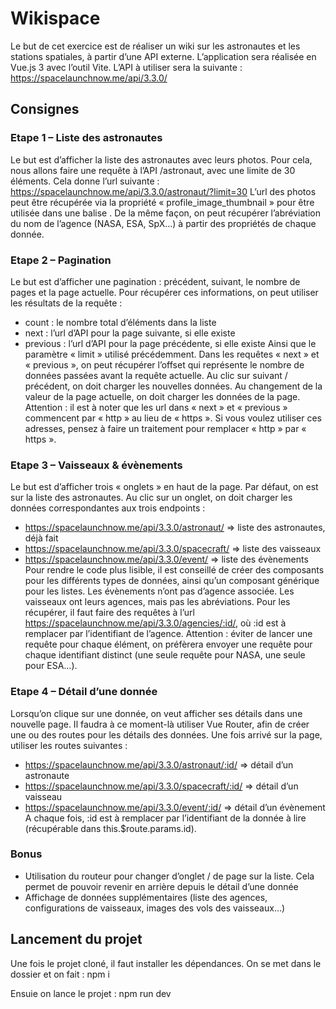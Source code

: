 # Wikispace

Le but de cet exercice est de réaliser un wiki sur les astronautes et les stations spatiales, à partir
d’une API externe.
L’application sera réalisée en Vue.js 3 avec l’outil Vite. 
L’API à utiliser sera la suivante : https://spacelaunchnow.me/api/3.3.0/

## Consignes 

### Etape 1 – Liste des astronautes
Le but est d’afficher la liste des astronautes avec leurs photos. Pour cela, nous allons faire une
requête à l’API /astronaut, avec une limite de 30 éléments. Cela donne l’url suivante :
https://spacelaunchnow.me/api/3.3.0/astronaut/?limit=30
L’url des photos peut être récupérée via la propriété « profile_image_thumbnail » pour être utilisée
dans une balise <img>.
De la même façon, on peut récupérer l’abréviation du nom de l’agence (NASA, ESA, SpX…) à partir
des propriétés de chaque donnée.

### Etape 2 – Pagination
Le but est d’afficher une pagination : précédent, suivant, le nombre de pages et la page actuelle.
Pour récupérer ces informations, on peut utiliser les résultats de la requête :
- count : le nombre total d’éléments dans la liste
- next : l’url d’API pour la page suivante, si elle existe
- previous : l’url d’API pour la page précédente, si elle existe
Ainsi que le paramètre « limit » utilisé précédemment. Dans les requêtes « next » et « previous », on
peut récupérer l’offset qui représente le nombre de données passées avant la requête actuelle.
Au clic sur suivant / précédent, on doit charger les nouvelles données. Au changement de la valeur de
la page actuelle, on doit charger les données de la page.
Attention : il est à noter que les url dans « next » et « previous » commencent par « http » au lieu de
« https ». Si vous voulez utiliser ces adresses, pensez à faire un traitement pour remplacer « http »
par « https ».


### Etape 3 – Vaisseaux & évènements
Le but est d’afficher trois « onglets » en haut de la page. Par défaut, on est sur la liste des
astronautes. Au clic sur un onglet, on doit charger les données correspondantes aux trois endpoints :
- https://spacelaunchnow.me/api/3.3.0/astronaut/ => liste des astronautes, déjà fait
- https://spacelaunchnow.me/api/3.3.0/spacecraft/ => liste des vaisseaux
- https://spacelaunchnow.me/api/3.3.0/event/ => liste des évènements
Pour rendre le code plus lisible, il est conseillé de créer des composants pour les différents types de
données, ainsi qu’un composant générique pour les listes.
Les évènements n’ont pas d’agence associée.
Les vaisseaux ont leurs agences, mais pas les abréviations. Pour les récupérer, il faut faire des
requêtes à l’url https://spacelaunchnow.me/api/3.3.0/agencies/:id/, où :id est à remplacer par
l’identifiant de l’agence.
Attention : éviter de lancer une requête pour chaque élément, on préfèrera envoyer une requête
pour chaque identifiant distinct (une seule requête pour NASA, une seule pour ESA…).


### Etape 4 – Détail d’une donnée
Lorsqu’on clique sur une donnée, on veut afficher ses détails dans une nouvelle page.
Il faudra à ce moment-là utiliser Vue Router, afin de créer une ou des routes pour les détails des
données.
Une fois arrivé sur la page, utiliser les routes suivantes :
- https://spacelaunchnow.me/api/3.3.0/astronaut/:id/ => détail d’un astronaute
- https://spacelaunchnow.me/api/3.3.0/spacecraft/:id/ => détail d’un vaisseau
- https://spacelaunchnow.me/api/3.3.0/event/:id/ => détail d’un évènement
A chaque fois, :id est à remplacer par l’identifiant de la donnée à lire (récupérable dans
this.$route.params.id).


### Bonus
- Utilisation du routeur pour changer d’onglet / de page sur la liste. Cela permet de pouvoir
revenir en arrière depuis le détail d’une donnée
- Affichage de données supplémentaires (liste des agences, configurations de vaisseaux,
images des vols des vaisseaux…)

## Lancement du projet

Une fois le projet cloné, il faut installer les dépendances.
On se met dans le dossier et on fait : npm i 

Ensuie on lance le projet : npm run dev


